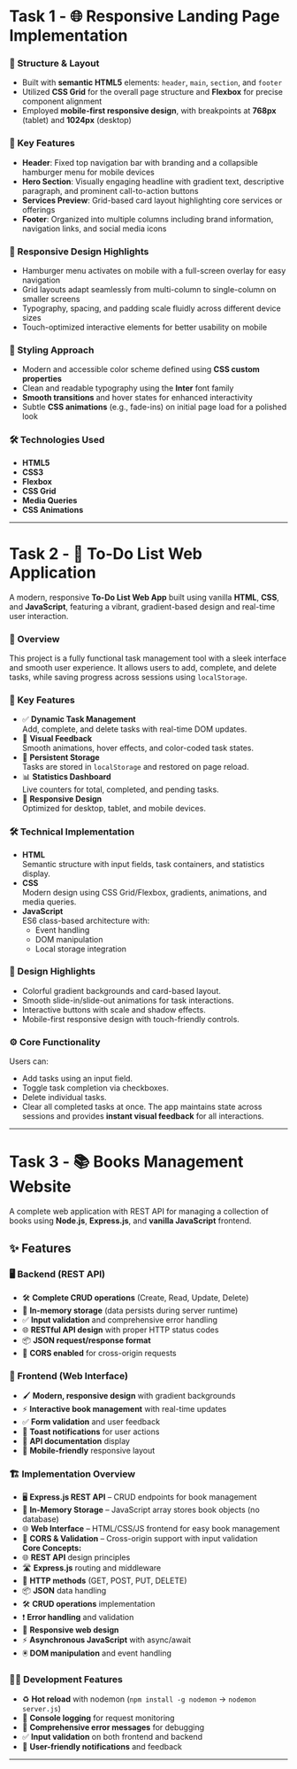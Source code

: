 # Task 1 - 🌐 Responsive Landing Page Implementation
### 🧱 Structure & Layout
- Built with **semantic HTML5** elements: `header`, `main`, `section`, and `footer`
- Utilized **CSS Grid** for the overall page structure and **Flexbox** for precise component alignment
- Employed **mobile-first responsive design**, with breakpoints at **768px** (tablet) and **1024px** (desktop)

### 🚀 Key Features
- **Header**: Fixed top navigation bar with branding and a collapsible hamburger menu for mobile devices
- **Hero Section**: Visually engaging headline with gradient text, descriptive paragraph, and prominent call-to-action buttons
- **Services Preview**: Grid-based card layout highlighting core services or offerings
- **Footer**: Organized into multiple columns including brand information, navigation links, and social media icons

### 📱 Responsive Design Highlights
- Hamburger menu activates on mobile with a full-screen overlay for easy navigation
- Grid layouts adapt seamlessly from multi-column to single-column on smaller screens
- Typography, spacing, and padding scale fluidly across different device sizes
- Touch-optimized interactive elements for better usability on mobile

### 🎨 Styling Approach
- Modern and accessible color scheme defined using **CSS custom properties**
- Clean and readable typography using the **Inter** font family
- **Smooth transitions** and hover states for enhanced interactivity
- Subtle **CSS animations** (e.g., fade-ins) on initial page load for a polished look

### 🛠️ Technologies Used
- **HTML5**
- **CSS3**
- **Flexbox**
- **CSS Grid**
- **Media Queries**
- **CSS Animations**
  
---

# Task 2 - 📝 To-Do List Web Application
A modern, responsive **To-Do List Web App** built using vanilla **HTML**, **CSS**, and **JavaScript**, featuring a vibrant, gradient-based design and real-time user interaction.

### 🚀 Overview
This project is a fully functional task management tool with a sleek interface and smooth user experience. It allows users to add, complete, and delete tasks, while saving progress across sessions using `localStorage`.

### 🌟 Key Features
- ✅ **Dynamic Task Management**  
  Add, complete, and delete tasks with real-time DOM updates.
- 🎨 **Visual Feedback**  
  Smooth animations, hover effects, and color-coded task states.
- 💾 **Persistent Storage**  
  Tasks are stored in `localStorage` and restored on page reload.
- 📊 **Statistics Dashboard**  
  Live counters for total, completed, and pending tasks.
- 📱 **Responsive Design**  
  Optimized for desktop, tablet, and mobile devices.

### 🛠️ Technical Implementation
- **HTML**  
  Semantic structure with input fields, task containers, and statistics display.
- **CSS**  
  Modern design using CSS Grid/Flexbox, gradients, animations, and media queries.
- **JavaScript**  
  ES6 class-based architecture with:
  - Event handling
  - DOM manipulation
  - Local storage integration

### 🎨 Design Highlights
- Colorful gradient backgrounds and card-based layout.
- Smooth slide-in/slide-out animations for task interactions.
- Interactive buttons with scale and shadow effects.
- Mobile-first responsive design with touch-friendly controls.

### ⚙️ Core Functionality
Users can:
- Add tasks using an input field.
- Toggle task completion via checkboxes.
- Delete individual tasks.
- Clear all completed tasks at once.
The app maintains state across sessions and provides **instant visual feedback** for all interactions.

---
# Task 3 - 📚 Books Management Website
A complete web application with REST API for managing a collection of books using **Node.js**, **Express.js**, and **vanilla JavaScript** frontend.

## ✨ Features

### 🖥 Backend (REST API)
- 🛠 **Complete CRUD operations** (Create, Read, Update, Delete)  
- 💾 **In-memory storage** (data persists during server runtime)  
- ✅ **Input validation** and comprehensive error handling  
- 🌐 **RESTful API design** with proper HTTP status codes  
- 📦 **JSON request/response format**  
- 🔗 **CORS enabled** for cross-origin requests  

### 🎨 Frontend (Web Interface)
- 🖌 **Modern, responsive design** with gradient backgrounds  
- ⚡ **Interactive book management** with real-time updates  
- ✅ **Form validation** and user feedback  
- 🔔 **Toast notifications** for user actions  
- 📄 **API documentation** display  
- 📱 **Mobile-friendly** responsive layout  

### 🏗 Implementation Overview

- 🖥 **Express.js REST API** – CRUD endpoints for book management  
- 💾 **In-Memory Storage** – JavaScript array stores book objects (no database)  
- 🌐 **Web Interface** – HTML/CSS/JS frontend for easy book management  
- 🔗 **CORS & Validation** – Cross-origin support with input validation  
**Core Concepts:**  
- 🌐 **REST API** design principles  
- 🛣 **Express.js** routing and middleware  
- 📡 **HTTP methods** (GET, POST, PUT, DELETE)  
- 📦 **JSON** data handling  
- 🛠 **CRUD operations** implementation  
- ❗ **Error handling** and validation  
- 📱 **Responsive web design**  
- ⚡ **Asynchronous JavaScript** with async/await  
- 🖲 **DOM manipulation** and event handling  

### 🧑‍💻 Development Features

- ♻ **Hot reload** with nodemon (`npm install -g nodemon` → `nodemon server.js`)  
- 📝 **Console logging** for request monitoring  
- 🐞 **Comprehensive error messages** for debugging  
- ✅ **Input validation** on both frontend and backend  
- 🔔 **User-friendly notifications** and feedback  

---
